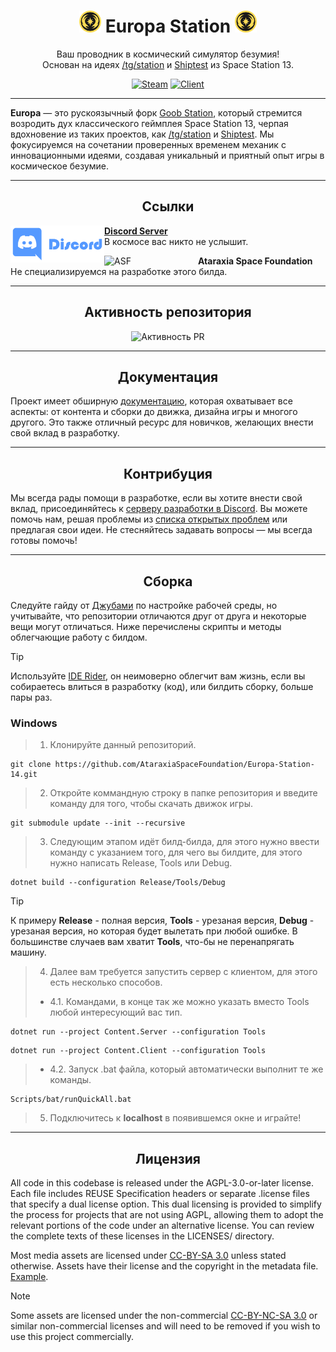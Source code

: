 <h1 align="center"> <img alt="Europa Station" width="35" height="35" src="https://github.com/AtaraxiaSpaceFoundation/asset-dump/blob/master/EuropaStation/europa-logo.png" /> Europa Station <img alt="Europa Station" width="35" height="35" src="https://github.com/AtaraxiaSpaceFoundation/asset-dump/blob/master/EuropaStation/europa-logo.png" /> </h1>
<p align="center">
  Ваш проводник в космический симулятор безумия!<br>
  Основан на идеях <a href="https://github.com/tgstation/tgstation">/tg/station</a> и <a href="https://github.com/shiptest-ss13/Shiptest">Shiptest</a> из Space Station 13.
</p>

<div align="center">

  [![Steam](https://img.shields.io/badge/Steam-Скачать-blue?style=for-the-badge)](https://store.steampowered.com/app/1255460/Space_Station_14/)
  [![Client](https://img.shields.io/badge/Клиент-Скачать-purple?style=for-the-badge)](https://spacestation14.io/about/nightlies/)

</div>

---

**Europa** — это рускоязычный форк [Goob Station](https://github.com/Goob-Station/Goob-Station), который стремится возродить дух классического геймплея Space Station 13, черпая вдохновение из таких проектов, как [/tg/station](https://github.com/tgstation/tgstation) и [Shiptest](https://github.com/shiptest-ss13/Shiptest). Мы фокусируемся на сочетании проверенных временем механик с инновационными идеями, создавая уникальный и приятный опыт игры в космическое безумие.

---

<div align="center">
    
## Ссылки

</div>

[<img src="https://github.com/AtaraxiaSpaceFoundation/asset-dump/blob/master/Misc/Discord/discord-banner.png" alt="Discord" width="150" align="left">](https://discord.gg/3bZte94kab)
**[Discord Server](https://discord.gg/mk-europa)**<br>В космосе вас никто не услышит.

[<img src="https://i.imgur.com/XiS9QP5.png" alt="ASF" width="150" align="left">](https://github.com/AtaraxiaSpaceFoundation)
**Ataraxia Space Foundation**<br>Не специализируемся на разработке этого билда.

---
<div align="center">

## Активность репозитория

![Активность PR](https://repobeats.axiom.co/api/embed/9b19eb0d100cd4838ab1291fb41d216b5565558d.svg "ZZZ")

</div>

---
<div align="center">

## Документация

</div>

Проект имеет обширную [документацию](https://docs.goobstation.com/), которая охватывает все аспекты: от контента и сборки до движка, дизайна игры и многого другого. Это также отличный ресурс для новичков, желающих внести свой вклад в разработку.

---
<div align="center">

## Контрибуция

</div>

Мы всегда рады помощи в разработке, если вы хотите внести свой вклад, присоединяйтесь к [серверу разработки в Discord](https://discord.gg/zXk2cyhzPN). Вы можете помочь нам, решая проблемы из [списка открытых проблем](https://github.com/Goob-Station/Goob-Station/issues) или предлагая свои идеи. Не стесняйтесь задавать вопросы — мы всегда готовы помочь!

---
<div align="center">

## Сборка

</div>

Следуйте гайду от [Джубами](https://docs.goobstation.com/en/general-development/setup.html) по настройке рабочей среды, но учитывайте, что репозитории отличаются друг от друга и некоторые вещи могут отличаться.
Ниже перечислены скрипты и методы облегчающие работу с билдом.

> [!TIP]
> Используйте [IDE Rider](https://github.com/designinlife/jetbrains), он неимоверно облегчит вам жизнь, если вы собираетесь влиться в разработку (код), или билдить сборку, больше пары раз.


### Windows

> 1. Клонируйте данный репозиторий.
```shell
git clone https://github.com/AtaraxiaSpaceFoundation/Europa-Station-14.git
```
> 2. Откройте коммандную строку в папке репозитория и введите команду для того, чтобы скачать движок игры.
```shell
git submodule update --init --recursive
```
> 3. Следующим этапом идёт билд-билда, для этого нужно ввести команду с указанием того, для чего вы билдите, для этого нужно написать Release, Tools или Debug.
```shell
dotnet build --configuration Release/Tools/Debug
```
> [!TIP]
> К примеру **Release** - полная версия, **Tools** - урезаная версия, **Debug** - урезаная версия, но которая будет вылетать при любой ошибке. В большинстве случаев вам хватит **Tools**, что-бы не перенапрягать машину.

> 4. Далее вам требуется запустить сервер с клиентом, для этого есть несколько способов.
> - 4.1. Командами, в конце так же можно указать вместо Tools любой интересующий вас тип.
```shell
dotnet run --project Content.Server --configuration Tools
```
```shell
dotnet run --project Content.Client --configuration Tools
```
> - 4.2. Запуск .bat файла, который автоматически выполнит те же команды.
```shell
Scripts/bat/runQuickAll.bat
```
> 5. Подключитесь к **localhost** в появившемся окне и играйте!

---
<div align="center">

## Лицензия

</div>

All code in this codebase is released under the AGPL-3.0-or-later license. Each file includes REUSE Specification headers or separate .license files that specify a dual license option. This dual licensing is provided to simplify the process for projects that are not using AGPL, allowing them to adopt the relevant portions of the code under an alternative license. You can review the complete texts of these licenses in the LICENSES/ directory.

Most media assets are licensed under [CC-BY-SA 3.0](https://creativecommons.org/licenses/by-sa/3.0/) unless stated otherwise. Assets have their license and the copyright in the metadata file. [Example](https://github.com/space-wizards/space-station-14/blob/master/Resources/Textures/Objects/Tools/crowbar.rsi/meta.json).

> [!NOTE]
> Some assets are licensed under the non-commercial [CC-BY-NC-SA 3.0](https://creativecommons.org/licenses/by-nc-sa/3.0/) or similar non-commercial licenses and will need to be removed if you wish to use this project commercially.
